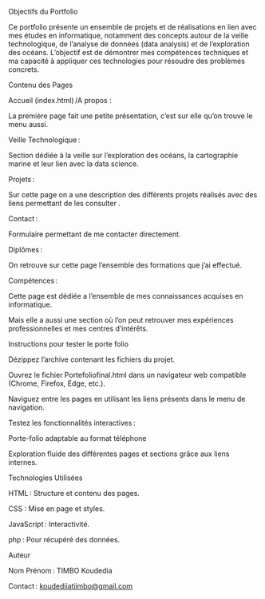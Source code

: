 Objectifs du Portfolio 

Ce portfolio présente un ensemble de projets et de réalisations en lien avec mes études en informatique, notamment des concepts autour de la veille technologique, de l’analyse de données (data analysis) et de l’exploration des océans. L’objectif est de démontrer mes compétences techniques et ma capacité à appliquer ces technologies pour résoudre des problèmes concrets. 

 

Contenu des Pages 

Accueil (index.html) /A propos : 

La première page fait une petite présentation, c’est sur elle qu’on trouve le menu aussi. 

Veille Technologique : 

Section dédiée à la veille sur l’exploration des océans, la cartographie marine et leur lien avec la data science. 

Projets : 

Sur cette page on a une description des différents projets réalisés avec des liens permettant de les consulter . 

Contact : 

Formulaire permettant de me contacter directement. 

Diplômes : 

On retrouve sur cette page l’ensemble des formations que j’ai effectué. 

Compétences : 

Cette page est dédiée a l’ensemble de mes connaissances acquises en informatique. 

Mais elle a aussi une section où l’on peut retrouver mes expériences professionnelles et mes centres d’intérêts. 

 

Instructions pour tester le porte folio 

Dézippez l’archive contenant les fichiers du projet. 

Ouvrez le fichier Portefoliofinal.html dans un navigateur web compatible (Chrome, Firefox, Edge, etc.). 

Naviguez entre les pages en utilisant les liens présents dans le menu de navigation. 

Testez les fonctionnalités interactives : 

Porte-folio adaptable au format téléphone  

Exploration fluide des différentes pages et sections grâce aux liens internes. 

 

 

Technologies Utilisées 

HTML : Structure et contenu des pages. 

CSS : Mise en page et styles. 

JavaScript : Interactivité. 

php : Pour récupéré des données. 

 

Auteur 

Nom Prénom : TIMBO Koudedia  

Contact : koudediiatiimbo@gmail.com 

 

 
